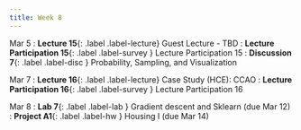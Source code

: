 ```yaml
---
title: Week 8
---
```


Mar 5
: **Lecture 15**{: .label .label-lecture} Guest Lecture - TBD
: **Lecture Participation 15**{: .label .label-survey } Lecture Participation 15
: **Discussion 7**{: .label .label-disc } Probability, Sampling, and Visualization

Mar 7
: **Lecture 16**{: .label .label-lecture} Case Study (HCE): CCAO
: **Lecture Participation 16**{: .label .label-survey } Lecture Participation 16


Mar 8
: **Lab 7**{: .label .label-lab }  Gradient descent and Sklearn (due Mar 12)
: **Project A1**{: .label .label-hw } Housing I (due Mar 14)